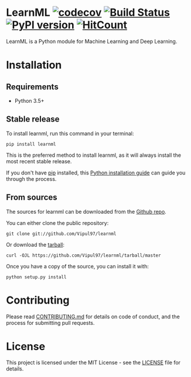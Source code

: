 # LearnML [![codecov](https://codecov.io/gh/Vipul97/learnml/branch/master/graph/badge.svg)](https://codecov.io/gh/Vipul97/learnml) [![Build Status](https://github.com/Vipul97/learnml/actions/workflows/build.yml/badge.svg)](https://github.com/Vipul97/learnml/actions?query=workflow%3ABuild) [![PyPI version](https://badge.fury.io/py/learnml.svg)](https://badge.fury.io/py/learnml) [![HitCount](http://hits.dwyl.com/Vipul97/learnml.svg?style=flat)](http://hits.dwyl.com/Vipul97/learnml)
LearnML is a Python module for Machine Learning and Deep Learning.

# Installation

## Requirements
* Python 3.5+

## Stable release

To install learnml, run this command in your terminal:

```
pip install learnml
```

This is the preferred method to install learnml, as it will always install the most recent stable release.

If you don't have [pip](https://pip.pypa.io) installed, this [Python installation guide](http://docs.python-guide.org/en/latest/starting/installation/) can guide you through the process.

## From sources

The sources for learnml can be downloaded from the [Github repo](https://github.com/Vipul97/learnml).

You can either clone the public repository:

```
git clone git://github.com/Vipul97/learnml
```

Or download the [tarball](https://github.com/Vipul97/learnml/tarball/master):

```
curl -OJL https://github.com/Vipul97/learnml/tarball/master
```

Once you have a copy of the source, you can install it with:

```
python setup.py install
```

# Contributing

Please read [CONTRIBUTING.md](CONTRIBUTING.md) for details on code of conduct, and the process for submitting pull requests.

# License

This project is licensed under the MIT License - see the [LICENSE](LICENSE) file for details.
